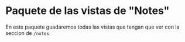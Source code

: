 # Paquete de las vistas de "Notes"

En este paquete guadaremos todas las vistas que tengan que ver con la seccion de `/notes`
